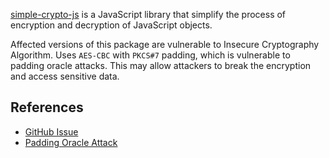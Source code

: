 [simple-crypto-js](https://github.com/danang-id/simple-crypto-js) is a JavaScript library that simplify the process of encryption and decryption of JavaScript objects.

Affected versions of this package are vulnerable to Insecure Cryptography Algorithm. Uses  `AES-CBC`  with  `PKCS#7`  padding, which is vulnerable to padding oracle attacks. This may allow attackers to break the encryption and access sensitive data.

## References

- [GitHub Issue](https://github.com/danang-id/simple-crypto-js/issues/12)
- [Padding Oracle Attack](https://robertheaton.com/2013/07/29/padding-oracle-attack/)